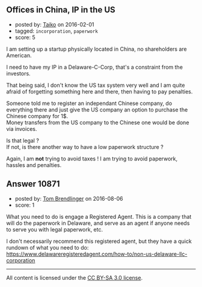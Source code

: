 ## Offices in China, IP in the US

- posted by: [Taiko](https://stackexchange.com/users/334941/taiko) on 2016-02-01
- tagged: `incorporation`, `paperwork`
- score: 5

<p>I am setting up a startup physically located in China, no shareholders are American.</p>

<p>I need to have my IP in a Delaware-C-Corp, that's a constraint from the investors.</p>

<p>That being said, I don't know the US tax system very well and I am quite afraid of forgetting something here and there, then having to pay penalties.</p>

<p>Someone told me to register an independant Chinese company, do everything there and just give the US company an option to purchase the Chinese company for 1$.<br />
Money transfers from the US company to the Chinese one would be done via invoices.</p>

<p>Is that legal ? <br />
If not, is there another way to have a low paperwork structure ?</p>

<p>Again, I am <strong>not</strong> trying to avoid taxes ! I am trying to avoid paperwork, hassles and penalties.</p>



## Answer 10871

- posted by: [Tom Brendlinger](https://stackexchange.com/users/5456589/tom-brendlinger) on 2016-08-06
- score: 1

<p>What you need to do is engage a Registered Agent. This is a company that will do the paperwork in Delaware, and serve as an agent if anyone needs to serve you with legal paperwork, etc. </p>

<p>I don't necessarily recommend this registered agent, but they have a quick rundown of what you need to do: <a href="https://www.delawareregisteredagent.com/how-to/non-us-delaware-llc-corporation" rel="nofollow">https://www.delawareregisteredagent.com/how-to/non-us-delaware-llc-corporation</a></p>




---

All content is licensed under the [CC BY-SA 3.0 license](https://creativecommons.org/licenses/by-sa/3.0/).
